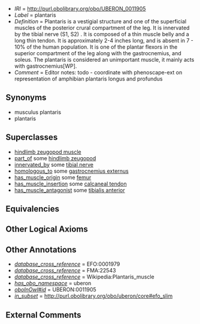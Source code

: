  * *IRI* = http://purl.obolibrary.org/obo/UBERON_0011905
 * *Label* = plantaris
 * *Definition* = Plantaris is a vestigial structure and one of the superficial muscles of the posterior crural compartment of the leg. It is innervated by the tibial nerve (S1, S2) . It is composed of a thin muscle belly and a long thin tendon. It is approximately 2-4 inches long, and is absent in 7 - 10% of the human population. It is one of the plantar flexors in the superior compartment of the leg along with the gastrocnemius, and soleus. The plantaris is considered an unimportant muscle, it mainly acts with gastrocnemius[WP].
 * *Comment* = Editor notes: todo - coordinate with phenoscape-ext on representation of amphibian plantaris longus and profundus

## Synonyms

 * musculus plantaris
 * plantaris

## Superclasses

 * [hindlimb zeugopod muscle](../../UBERON/56/UBERON_0004256.md)
 * [part_of](../../BFO/50/BFO_0000050.md) some [hindlimb zeugopod](../../UBERON/23/UBERON_0003823.md)
 * [innervated_by](../../RO/05/RO_0002005.md) some [tibial nerve](../../UBERON/23/UBERON_0001323.md)
 * [homologous_to](../../RO/58/RO_0002158.md) some [gastrocnemius externus](../../UBERON/10/UBERON_0011910.md)
 * [has_muscle_origin](../../RO/72/RO_0002372.md) some [femur](../../UBERON/81/UBERON_0000981.md)
 * [has_muscle_insertion](../../RO/73/RO_0002373.md) some [calcaneal tendon](../../UBERON/01/UBERON_0003701.md)
 * [has_muscle_antagonist](../../core#has/st/core#has_muscle_antagonist.md) some [tibialis anterior](../../UBERON/85/UBERON_0001385.md)

## Equivalencies


## Other Logical Axioms


## Other Annotations

 * *[database_cross_reference](../../ef/oboInOwl#hasDbXref.md)* = EFO:0001979
 * *[database_cross_reference](../../ef/oboInOwl#hasDbXref.md)* = FMA:22543
 * *[database_cross_reference](../../ef/oboInOwl#hasDbXref.md)* = Wikipedia:Plantaris_muscle
 * *[has_obo_namespace](../../ce/oboInOwl#hasOBONamespace.md)* = uberon
 * *[oboInOwl#id](../../id/oboInOwl#id.md)* = UBERON:0011905
 * *[in_subset](../../et/oboInOwl#inSubset.md)* = http://purl.obolibrary.org/obo/uberon/core#efo_slim

## External Comments


